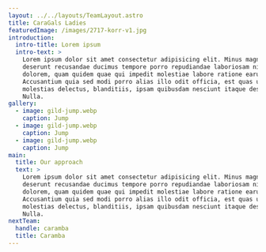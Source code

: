 ```yaml
---
layout: ../../layouts/TeamLayout.astro
title: CaraGals Ladies
featuredImage: /images/2717-korr-v1.jpg
introduction:
  intro-title: Lorem ipsum
  intro-text: >
    Lorem ipsum dolor sit amet consectetur adipisicing elit. Minus magni a
    deserunt recusandae ducimus tempore porro repudiandae laboriosam nisi ut,
    dolorem, quam quidem quae qui impedit molestiae labore ratione earum!
    Accusantium quia sed modi porro alias illo odit officia, est quas unde quod
    molestias delectus, blanditiis, ipsam quibusdam nesciunt itaque deserunt.
    Nulla.
gallery:
  - image: gild-jump.webp
    caption: Jump
  - image: gild-jump.webp
    caption: Jump
  - image: gild-jump.webp
    caption: Jump
main:
  title: Our approach
  text: >
    Lorem ipsum dolor sit amet consectetur adipisicing elit. Minus magni a
    deserunt recusandae ducimus tempore porro repudiandae laboriosam nisi ut,
    dolorem, quam quidem quae qui impedit molestiae labore ratione earum!
    Accusantium quia sed modi porro alias illo odit officia, est quas unde quod
    molestias delectus, blanditiis, ipsam quibusdam nesciunt itaque deserunt.
    Nulla.
nextTeam:
  handle: caramba
  title: Caramba
---
```

